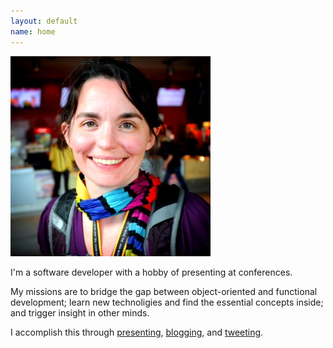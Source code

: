 ```yaml
---
layout: default
name: home
---
```

<img class="portrait" src="images/geecon.jpeg" />

I'm a software developer with a hobby of presenting at conferences.

My missions are to bridge the gap between object-oriented and functional
development; learn new technoligies and find the essential concepts
inside; and trigger insight in other minds.

I accomplish this through [presenting](talks.html), [blogging](http://blog.jessitron.com), and [tweeting](http://twitter.com/jessitron).


